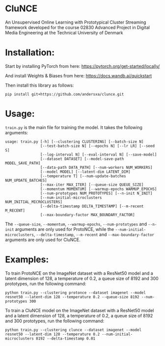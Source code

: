 # CluNCE
An Unsupervised Online Learning with Prototypical Cluster Streaming framework developed for the course 02830 Advanced Project in Digital Media Engineering at the Technical University of Denmark

# Installation:
Start by installing PyTorch from here: https://pytorch.org/get-started/locally/

And install Weights & Biases from here: https://docs.wandb.ai/quickstart

Then install this library as follows:
```
pip install git+https://github.com/andersxa/clunce.git
```

# Usage:
``train.py`` is the main file for training the model. It takes the following arguments:
```
usage: train.py [-h] [--clustering CLUSTERING] [--batch-size N]
                [--test-batch-size N] [--epochs N] [--lr LR] [--seed S]
                [--log-interval N] [--eval-interval N] [--save-model]
                [--dataset DATASET] [--model-save-path MODEL_SAVE_PATH]
                [--data-path DATA_PATH] [--num-workers NUM_WORKERS]
                [--model MODEL] [--latent-dim LATENT_DIM]
                [--temperature T] [--num-update-batches NUM_UPDATE_BATCHES]
                [--max-iter MAX_ITER] [--queue-size QUEUE_SIZE]
                [--momentum MOMENTUM] [--warmup-epochs WARMUP_EPOCHS]
                [--num-prototypes NUM_PROTOTYPES] [--n-init N_INIT]
                [--num-initial-microclusters NUM_INITIAL_MICROCLUSTERS]
                [--delta-timestamp DELTA_TIMESTAMP] [--m-recent M_RECENT]
                [--max-boundary-factor MAX_BOUNDARY_FACTOR]
```

The ``--queue-size``, ``--momentum``, ``--warmup-epochs``, ``--num-prototypes`` and ``--n-init`` arguments are only used for ProtoNCE, while the ``--num-initial-microclusters``, ``--delta-timestamp``, ``--m-recent`` and ``--max-boundary-factor`` arguments are only used for CluNCE.

# Examples:
To train ProtoNCE on the ImageNet dataset with a ResNet50 model and a latent dimension of 128, a temperature of 0.2, a queue size of 8192 and 300 prototypes, run the following command:
```
python train.py --clustering protonce --dataset imagenet --model resnet50 --latent-dim 128 --temperature 0.2 --queue-size 8192 --num-prototypes 300
```
To train a CluNCE model on the ImageNet dataset with a ResNet50 model and a latent dimension of 128, a temperature of 0.2, a queue size of 8192 and 300 prototypes, run the following command:
```
python train.py --clustering clunce --dataset imagenet --model resnet50 --latent-dim 128 --temperature 0.2 --num-initial-microclusters 8192 --delta-timestamp 0.01
```
